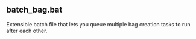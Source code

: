 ## batch_bag.bat
Extensible batch file that lets you queue multiple bag creation tasks to run after each other.

